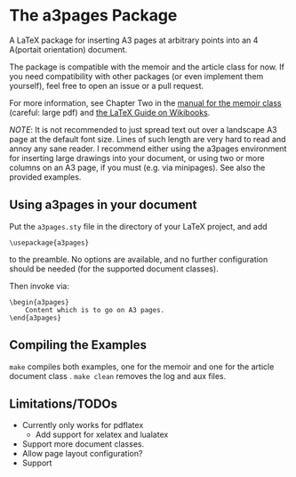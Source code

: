 The a3pages Package
===================

A LaTeX package for inserting A3 pages at arbitrary points into an 4 A(portait
orientation) document.

The package  is compatible with the  memoir and the article  class for now. If
you need compatibility with other  packages (or even implement them yourself),
feel free to open an issue or a pull request.

For more information, see Chapter Two in the 
[manual for the memoir class](http://mirrors.ctan.org/macros/latex/contrib/memoir/memman.pdf)
(careful: large pdf)
and [the LaTeX Guide on Wikibooks](https://en.wikibooks.org/wiki/LaTeX/Page_Layout).

*NOTE*: It is not recommended to just spread text out over a landscape A3 page
at the default font size. Lines of such length are very hard to read and annoy
any  sane  reader. I  recommend  either  using  the  a3pages  environment  for
inserting large drawings  into your document, or using two  or more columns on
an A3 page, if you must (e.g. via minipages). See also the provided examples.


Using a3pages in your document
------------------------------

Put the `a3pages.sty` file in the directory of your LaTeX project, and add

```
\usepackage{a3pages}
```
to the preamble. No options are available, and no further configuration should
be needed (for the supported document classes).

Then invoke via:

```
\begin{a3pages}
    Content which is to go on A3 pages.
\end{a3pages}
```


Compiling the Examples
----------------------

`make` compiles  both examples,  one for  the memoir and  one for  the article
document class . `make clean` removes the log and aux files.


Limitations/TODOs
-----------------

- Currently only works for pdflatex
  - Add support for xelatex and lualatex
- Support more document classes.
- Allow page layout configuration?
- Support
